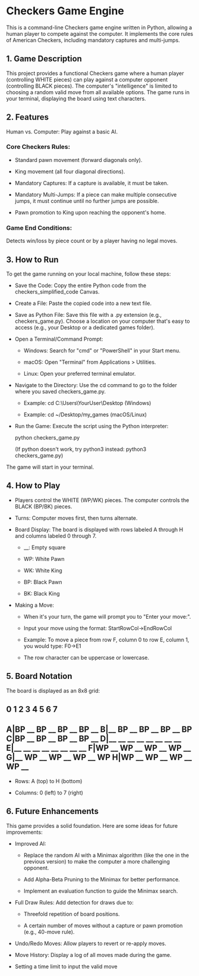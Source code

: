# Checkers Game Engine

This is a command-line Checkers game engine written in Python, allowing a human player to compete against the computer. It implements the core rules of American Checkers, including mandatory captures and multi-jumps.


## 1. Game Description

This project provides a functional Checkers game where a human player (controlling WHITE pieces) can play against a computer opponent (controlling BLACK pieces). The computer's "intelligence" is limited to choosing a random valid move from all available options. The game runs in your terminal, displaying the board using text characters.

## 2. Features

Human vs. Computer: Play against a basic AI.

### Core Checkers Rules:

* Standard pawn movement (forward diagonals only).

* King movement (all four diagonal directions).

* Mandatory Captures: If a capture is available, it must be taken.

* Mandatory Multi-Jumps: If a piece can make multiple consecutive jumps, it must continue until no further jumps are possible.

* Pawn promotion to King upon reaching the opponent's home.

### Game End Conditions: 
Detects win/loss by piece count or by a player having no legal moves.

## 3. How to Run
To get the game running on your local machine, follow these steps:

* Save the Code: Copy the entire Python code from the checkers_simplified_code Canvas.

* Create a File: Paste the copied code into a new text file.

* Save as Python File: Save this file with a .py extension (e.g., checkers_game.py). Choose a location on your computer that's easy to access (e.g., your Desktop or a dedicated games folder).

* Open a Terminal/Command Prompt:

    * Windows: Search for "cmd" or "PowerShell" in your Start menu.

    * macOS: Open "Terminal" from Applications > Utilities.

    * Linux: Open your preferred terminal emulator.

* Navigate to the Directory: Use the cd command to go to the folder where you saved checkers_game.py.

    * Example: cd C:\Users\YourUser\Desktop (Windows)

    * Example: cd ~/Desktop/my_games (macOS/Linux)

* Run the Game: Execute the script using the Python interpreter:

    python checkers_game.py

    (If python doesn't work, try python3 instead: python3 checkers_game.py)

The game will start in your terminal.

## 4. How to Play
* Players control the WHITE (WP/WK) pieces. The computer controls the BLACK (BP/BK) pieces.

* Turns: Computer moves first, then turns alternate.

* Board Display: The board is displayed with rows labeled A through H and columns labeled 0 through 7.

    * __: Empty square

    * WP: White Pawn

    * WK: White King

    * BP: Black Pawn

    * BK: Black King

* Making a Move:

    * When it's your turn, the game will prompt you to "Enter your move:".

    * Input your move using the format: StartRowCol->EndRowCol

    * Example: To move a piece from row F, column 0 to row E, column 1, you would type: F0->E1

    * The row character can be uppercase or lowercase.

## 5. Board Notation
The board is displayed as an 8x8 grid:

   0  1  2  3  4  5  6  7
  -----------------------
A|BP __ BP __ BP __ BP __
B|__ BP __ BP __ BP __ BP
C|BP __ BP __ BP __ BP __
D|__ __ __ __ __ __ __ __
E|__ __ __ __ __ __ __ __
F|WP __ WP __ WP __ WP __
G|__ WP __ WP __ WP __ WP
H|WP __ WP __ WP __ WP __
  -----------------------

* Rows: A (top) to H (bottom)

* Columns: 0 (left) to 7 (right)

## 6. Future Enhancements
This game provides a solid foundation. Here are some ideas for future improvements:

* Improved AI:

    * Replace the random AI with a Minimax algorithm (like the one in the previous version) to make the computer a more challenging opponent.

    * Add Alpha-Beta Pruning to the Minimax for better performance.

    * Implement an evaluation function to guide the Minimax search.

* Full Draw Rules: Add detection for draws due to:

    * Threefold repetition of board positions.

    * A certain number of moves without a capture or pawn promotion (e.g., 40-move rule).

* Undo/Redo Moves: Allow players to revert or re-apply moves.

* Move History: Display a log of all moves made during the game.
  
* Setting a time limit to input the valid move

